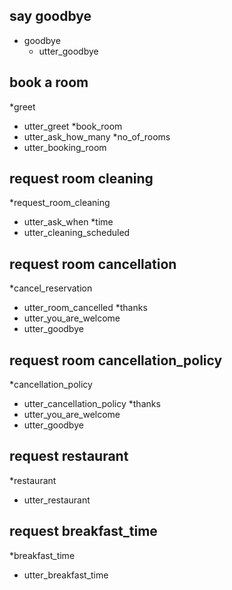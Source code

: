 ## say goodbye
* goodbye
  - utter_goodbye

## book a room
*greet
  - utter_greet
*book_room
  - utter_ask_how_many
*no_of_rooms
  - utter_booking_room

## request room cleaning
*request_room_cleaning
  - utter_ask_when
*time
  - utter_cleaning_scheduled

  ## request room cancellation
*cancel_reservation
  - utter_room_cancelled
*thanks
  - utter_you_are_welcome
  - utter_goodbye

  ## request room cancellation_policy
*cancellation_policy
  - utter_cancellation_policy
*thanks
  - utter_you_are_welcome
  - utter_goodbye

  ## request restaurant
*restaurant
  - utter_restaurant

  ## request breakfast_time
*breakfast_time
  - utter_breakfast_time


